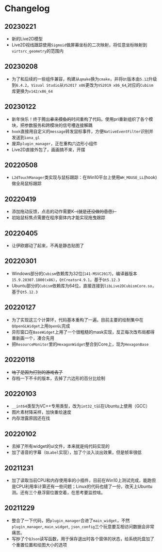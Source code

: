 # Changelog
## 20230221
  * 新的Live2D模型
  * Live2D视线跟踪使用`Sigmoid`做屏幕坐标的二次映射，将任意坐标映射到`virtsrc_geometry`的范围内
## 20230208
  * 为了和后续的一些组件兼容，构建从`qmake`换为`cmake`，并将`Qt`版本由`5.12`升级到`6.4.2`，`Visual Studio`从`VS2017 x86`更改为`VS2019 x86_64`,对应的`Cubism`库更换为`v142/x86_64`
## 20230122
  * 新年快乐！终于腾出~~拿来摸鱼的~~时间重构了代码。使用pri重新组织了各个模块，把参数服务和跨模块的信号槽连接解耦
  * `hook`直接用自定义的`message`转发鼠标事件，方便`NativeEventFilter`识别并发送到`iona_gl`
  * 废弃`plugin_manager`，正在重构六边形小组件
  * Live2D直接外包了，画画搞不来，开摆
## 20220508
  * `L2dTouchManager`类实现与鼠标跟踪：在Win10平台上使用`WH_MOUSE_LL`(hook)做全局鼠标跟踪
## 20220419
  * 添加拖动反馈，点击的动作需要K~~（就是还没做的意思）~~
  * 初始鼠标焦点需要在程序窗体内才能实现拖曳跟踪
## 20220405
  * 让伊欧娜动了起来，不再是静态贴图了
## 20220301
  * Windows部分的`Cubism`依赖库为32位(`141-MSVC2017`)，编译器版本`15.9.28307.1800(x86)`，`QtCreator4.9.1`，基于`Qt5.12.3`
  * Ubuntu部分的`Cubism`依赖库为64位，直接连接到`libLive2DCubismCore.so`，基于`Qt5.12.3`
## 20220127
  * 为了实现这三个计算环，代码基本重构了一遍。目前主要的绘制集中在`QOpenGLWidget`上用`OpenGL`完成
  * 异形窗口在`BaseWidget`上用了一个很粗糙的mask实现，反正每次改布局都得重新画一个，凑合先用
  * 把`ResourceMonitor`里的`HexagonWidget`整合到Core上，现为`HexagonBase`
## 20220118
  * ~~咕了是因为打别的游戏去了~~
  * 存档一下不卡的版本，去掉了六边形的百分比绘制
## 20220103    
  * `__int64`类型为VC++专用类型，改为`int32_t`以在Ubuntu上使用（GCC）
  * 图片素材降采样，加快重绘速度
  * 内存泄露原因还在找
## 20220102  
  * 去掉了所有widget的ui文件，本来就是纯代码实现的
  * 加了语音的字幕（`QLabel`实现），加了个淡入淡出效果，但是帧率很低
## 20211231
  * 加了读取当前CPU和内存使用率的小插件，目前在Win10上测试完成，能跑但是CPU利用率计算还有一些问题；Linux的代码也缝了一份，改天上Ubuntu测。还有三个悬浮窗位置空着，在思考要监控啥。
## 20211229
  * 整合了一下代码，把`plugin_manager`合进了`main_widget`，不然`plugin_manager`, `main_widget`, `json_config`三个玩意要互相访问数据会非常痛苦。
  * 写~~抄~~了个`QJson`读写函数，用于保存退出时各个窗体的状态，给系统托盘加了个重置位置和绘图大小的选项